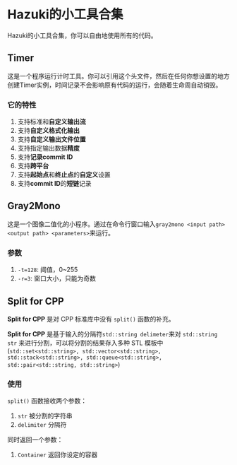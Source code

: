# Hazuki的小工具合集

Hazuki的小工具合集，你可以自由地使用所有的代码。

## Timer

这是一个程序运行计时工具。你可以引用这个头文件，然后在任何你想设置的地方创建Timer实例，时间记录不会影响原有代码的运行，会随着生命周自动销毁。

### 它的特性

1. 支持标准和**自定义输出流**  
2. 支持**自定义格式化输出**
3. 支持**自定义输出文件位置**
4. 支持指定输出数据**精度**
5. 支持**记录commit ID**
6. 支持**跨平台**
7. 支持**起始点**和**终止点**的**自定义**设置
8. 支持**commit ID**的**短链**记录  

## Gray2Mono  

这是一个图像二值化的小程序。通过在命令行窗口输入`gray2mono <input path> <output path> <parameters>`来运行。

### 参数

1. `-t=128`: 阈值，0~255
2. `-r=3`: 窗口大小，只能为奇数

## Split for CPP

**Split for CPP** 是对 CPP 标准库中没有 `split()` 函数的补充。

**Split for CPP** 是基于输入的分隔符`std::string delimeter`来对 `std::string str` 来进行分割，可以将分割的结果存入多种 STL 模板中 (`std::set<std::string>, std::vector<std::string>, std::stack<std::string>, std::queue<std::string>, std::pair<std::string, std::string>`)

### 使用

`split()` 函数接收两个参数：

1. `str` 被分割的字符串
2. `delimiter` 分隔符

同时返回一个参数：

1. `Container` 返回你设定的容器
